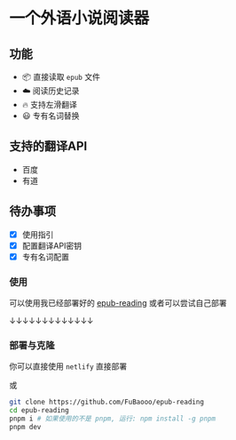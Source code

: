 <h1>
  <b>一个外语小说阅读器</b>
</h1>

## 功能

- 📦 直接读取 `epub` 文件
- ☁️ 阅读历史记录
- 🔥 支持左滑翻译
- 😃 专有名词替换

## 支持的翻译API

- 百度
- 有道

## 待办事项

- [x] 使用指引
- [x] 配置翻译API密钥
- [x] 专有名词配置

### 使用
可以使用我已经部署好的 [epub-reading](reading.baii.icu) 
或者可以尝试自己部署

↓↓↓↓↓↓↓↓↓↓↓↓↓

### 部署与克隆

你可以直接使用 `netlify` 直接部署

或

```bash
git clone https://github.com/FuBaooo/epub-reading
cd epub-reading
pnpm i # 如果使用的不是 pnpm, 运行: npm install -g pnpm
pnpm dev
```
